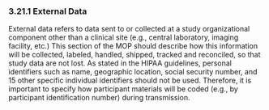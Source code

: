 ### 3.21.1 External Data

External data refers to data sent to or collected at a study
organizational component other than a clinical site (e.g., central
laboratory, imaging facility, etc.) This section of the MOP should
describe how this information will be collected, labeled, handled,
shipped, tracked and reconciled, so that study data are not lost. As
stated in the HIPAA guidelines, personal identifiers such as name,
geographic location, social security number, and 15 other specific
individual identifiers should not be used. Therefore, it is important to
specify how participant materials will be coded (e.g., by participant
identification number) during transmission.

